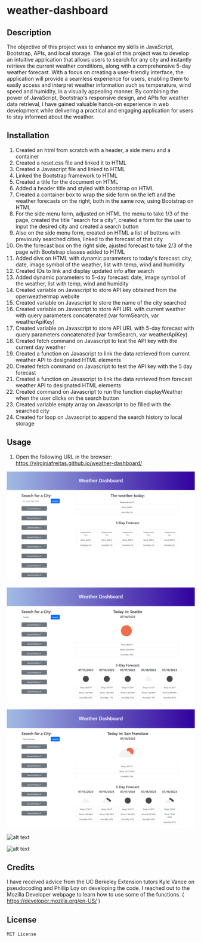 # weather-dashboard

## Description


The objective of this project was to enhance my skills in JavaScript, Bootstrap, APIs, and local storage. The goal of this project was to develop an intuitive application that allows users to search for any city and instantly retrieve the current weather conditions, along with a comprehensive 5-day weather forecast. With a focus on creating a user-friendly interface, the application will provide a seamless experience for users, enabling them to easily access and interpret weather information such as temperature, wind speed and humidity, in a visually appealing manner. By combining the power of JavaScript, Bootstrap's responsive design, and APIs for weather data retrieval, I have gained valuable hands-on experience in web development while delivering a practical and engaging application for users to stay informed about the weather.

## Installation

1. Created an html from scratch with a header, a side menu and a container
2. Created a reset.css file and linked it to HTML
3. Created a Javascript file and linked to HTML
4. Linked the Bootstrap framework to HTML
5. Created a title for the document on HTML
6. Added a header title and styled with bootstrap on HTML
7. Created a container box to wrap the side form on the left and the weather forecasts on the right, both in the same row, using Bootstrap on HTML
8. For the side menu form, adjusted on HTML the menu to take 1/3 of the page, created the title "search for a city", created a form for the user to input the desired city and created a search button
9. Also on the side menu form, created on HTML a list of buttons with previously searched cities, linked to the forecast of that city
10. On the forecast box on the right side, ajusted forecast to take 2/3 of the page with Bootstrap classes added to HTML
11. Added divs on HTML with dynamic parameters to today's forecast: city, date, image symbol of the weather, list with temp, wind and humidity
12. Created IDs to link and display updated info after search
13. Added dynamic parameters to 5-day forecast: date, image symbol of the weather, list with temp, wind and humidity
14. Created variable on Javascript to store API key obtained from the openweathermap website
15. Created variable on Javascript to store the name of the city searched
16. Created variable on Javascript to store API URL with current weather with query parameters concatenated (var formSearch, var weatherApiKey)
17. Created variable on Javascript to store API URL with 5-day forecast with query parameters concatenated (var formSearch, var weatherApiKey)
18. Created fetch command on Javascript to test the API key with the current day weather
19. Created a function on Javascript to link the data retrieved from current weather API to designated HTML elements
20. Created fetch command on Javascript to test the API key with the 5 day forecast
21. Created a function on Javascript to link the data retrieved from forecast weather API to designated HTML elements
22. Created command on Javascript to run the function displayWeather when the user clicks on the search button
23. Created variable empty array on Javascript to be filled with the searched city
24. Created for loop on Javascript to append the search history to local storage


## Usage


1. Open the following URL in the browser: https://virginiafreitas.github.io/weather-dashboard/
<!-- IN PROGRESS -->
<!-- 2. See that the third line of the header will be displaying the current date as MM-DD-YYYY.
3. Choose one time of the day, between 9am and 5pm, to add new activities or remove existing activities.
4. Activities can be typed inside the text area to the right side of the column with the hours of the day.
5. If the time of the day has already passed, the background color of the area to type the activity should be gray.
6. If the time of the day is the current time, the background color of the area to type the activity should be pink.
If the time of the day is in the future, the background color of the area to type the activity should be dark blue.
7. After adding or removing the activity, click on the black button to the right side, and it will be saved to the local storage.
8. Refresh the page to verify that any change will remain in its designated area. -->


![alt text](assets/images/screenshot1.png) 

![alt text](assets/images/screenshot2.png) 

![alt text](assets/images/screenshot3.png) 

![alt text](assets/images/screenshot4.png) 

![alt text](assets/images/screenshot5.png) 



## Credits

I have received advice from the UC Berkeley Extension tutors Kyle Vance on pseudocoding and Phillip Loy on developing the code.
I reached out to the Mozilla Developer webpage to learn how to use some of the functions. ( https://developer.mozilla.org/en-US/ )
<!-- I reached out to the Day.js webpage to learn how to use the tool. ( https://day.js.org/en/ ) -->


## License

    MIT License